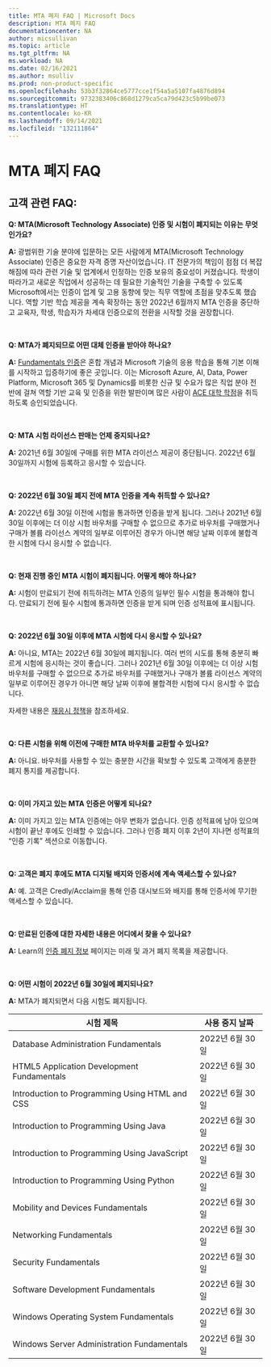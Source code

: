 ```yaml
---
title: MTA 폐지 FAQ | Microsoft Docs
description: MTA 폐지 FAQ
documentationcenter: NA
author: micsullivan
ms.topic: article
ms.tgt_pltfrm: NA
ms.workload: NA
ms.date: 02/16/2021
ms.author: msulliv
ms.prod: non-product-specific
ms.openlocfilehash: 53b3f32864ce5777cce1f54a5a5107fa4876d894
ms.sourcegitcommit: 9732383406c868d1279ca5ca79d423c5b99be073
ms.translationtype: HT
ms.contentlocale: ko-KR
ms.lasthandoff: 09/14/2021
ms.locfileid: "132111864"
---
```

# <a name="mta-retirement-faqs"></a>MTA 폐지 FAQ


## <a name="customer-facing-faqs"></a>고객 관련 FAQ: 


**Q: MTA(Microsoft Technology Associate) 인증 및 시험이 폐지되는 이유는 무엇인가요?**

**A:** 광범위한 기술 분야에 입문하는 모든 사람에게 MTA(Microsoft Technology Associate) 인증은 중요한 자격 증명 자산이었습니다. IT 전문가의 책임이 점점 더 복잡해짐에 따라 관련 기술 및 업계에서 인정하는 인증 보유의 중요성이 커졌습니다. 학생이 따라가고 새로운 직업에서 성공하는 데 필요한 기술적인 기술을 구축할 수 있도록 Microsoft에서는 인증이 업계 및 고용 동향에 맞는 직무 역할에 초점을 맞추도록 했습니다. 역할 기반 학습 제공을 계속 확장하는 동안 2022년 6월까지 MTA 인증을 중단하고 교육자, 학생, 학습자가 차세대 인증으로의 전환을 시작할 것을 권장합니다.

<br/>

**Q: MTA가 폐지되므로 어떤 대체 인증을 받아야 하나요?**

**A:** [Fundamentals 인증](/learn/certifications/browse/?type=fundamentals)은 혼합 개념과 Microsoft 기술의 응용 학습을 통해 기본 이해를 시작하고 입증하기에 좋은 곳입니다. 이는 Microsoft Azure, AI, Data, Power Platform, Microsoft 365 및 Dynamics를 비롯한 신규 및 수요가 많은 직업 분야 전반에 걸쳐 역할 기반 교육 및 인증을 위한 발판이며 많은 사람이 [ACE 대학 학점](/learn/certifications/ace-credit-for-certification-exams)을 취득하도록 승인되었습니다. 

<br/>

**Q: MTA 시험 라이선스 판매는 언제 중지되나요?**

**A:** 2021년 6월 30일에 구매를 위한 MTA 라이선스 제공이 중단됩니다. 2022년 6월 30일까지 시험에 등록하고 응시할 수 있습니다.

<br/>

**Q: 2022년 6월 30일 폐지 전에 MTA 인증을 계속 취득할 수 있나요?**

**A:** 2022년 6월 30일 이전에 시험을 통과하면 인증을 받게 됩니다. 그러나 2021년 6월 30일 이후에는 더 이상 시험 바우처를 구매할 수 없으므로 추가로 바우처를 구매했거나 구매가 볼륨 라이선스 계약의 일부로 이루어진 경우가 아니면 해당 날짜 이후에 불합격한 시험에 다시 응시할 수 없습니다.

<br/>

**Q: 현재 진행 중인 MTA 시험이 폐지됩니다. 어떻게 해야 하나요?**

**A:** 시험이 만료되기 전에 취득하려는 MTA 인증의 일부인 필수 시험을 통과해야 합니다. 만료되기 전에 필수 시험에 통과하면 인증을 받게 되며 인증 성적표에 표시됩니다.

<br/>

**Q: 2022년 6월 30일 이후에 MTA 시험에 다시 응시할 수 있나요?**

**A:** 아니요, MTA는 2022년 6월 30일에 폐지됩니다. 여러 번의 시도를 통해 충분히 빠르게 시험에 응시하는 것이 좋습니다. 그러나 2021년 6월 30일 이후에는 더 이상 시험 바우처를 구매할 수 없으므로 추가로 바우처를 구매했거나 구매가 볼륨 라이선스 계약의 일부로 이루어진 경우가 아니면 해당 날짜 이후에 불합격한 시험에 다시 응시할 수 없습니다.
<br/>

자세한 내용은 [재응시 정책](/learn/certifications/exam-security-policy-and-exam-retake-policy#exam-retake-policy)을 참조하세요.

<br/>

**Q: 다른 시험을 위해 이전에 구매한 MTA 바우처를 교환할 수 있나요?**

**A:** 아니요. 바우처를 사용할 수 있는 충분한 시간을 확보할 수 있도록 고객에게 충분한 폐지 통지를 제공합니다.

<br/>

**Q: 이미 가지고 있는 MTA 인증은 어떻게 되나요?**

**A:** 이미 가지고 있는 MTA 인증에는 아무 변화가 없습니다. 인증 성적표에 남아 있으며 시험이 끝난 후에도 인쇄할 수 있습니다. 그러나 인증 폐지 이후 2년이 지나면 성적표의 “인증 기록” 섹션으로 이동합니다.

<br/>

**Q: 고객은 폐지 후에도 MTA 디지털 배지와 인증서에 계속 액세스할 수 있나요?**

**A:** 예. 고객은 Credly/Acclaim을 통해 인증 대시보드와 배지를 통해 인증서에 무기한 액세스할 수 있습니다.

<br/>


**Q: 만료된 인증에 대한 자세한 내용은 어디에서 찾을 수 있나요?**

**A:** Learn의 [인증 폐지 정보](/learn/certifications/retired-certifications) 페이지는 미래 및 과거 폐지 목록을 제공합니다.

<br/>

**Q: 어떤 시험이 2022년 6월 30일에 폐지되나요?**

**A:** MTA가 폐지되면서 다음 시험도 폐지됩니다.

| 시험 제목                                     | 사용 중지 날짜 |
|------------------------------------------------|-----------------|
| Database Administration Fundamentals           | 2022년 6월 30일       |
| HTML5 Application Development Fundamentals     | 2022년 6월 30일       |
| Introduction to Programming Using HTML and CSS | 2022년 6월 30일       |
| Introduction to Programming Using Java         | 2022년 6월 30일       |
| Introduction to Programming Using JavaScript   | 2022년 6월 30일       |
| Introduction to Programming Using Python       | 2022년 6월 30일       |
| Mobility and Devices Fundamentals              | 2022년 6월 30일       |
| Networking Fundamentals                        | 2022년 6월 30일       |
| Security Fundamentals                          | 2022년 6월 30일       |
| Software Development Fundamentals              | 2022년 6월 30일       |
| Windows Operating System Fundamentals          | 2022년 6월 30일       |
| Windows Server Administration Fundamentals     | 2022년 6월 30일       |

<br/>

